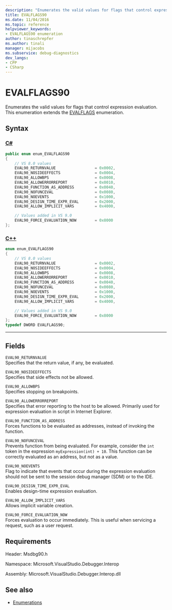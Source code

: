 ```yaml
---
description: "Enumerates the valid values for flags that control expression evaluation."
title: EVALFLAGS90
ms.date: 11/04/2016
ms.topic: reference
helpviewer_keywords:
- EVALFLAGS90 enumeration
author: tinaschrepfer
ms.author: tinali
manager: mijacobs
ms.subservice: debug-diagnostics
dev_langs:
- CPP
- CSharp
---
```

# EVALFLAGS90

Enumerates the valid values for flags that control expression evaluation. This enumeration extends the [EVALFLAGS](../../../extensibility/debugger/reference/evalflags.md) enumeration.

## Syntax

### [C#](#tab/csharp)
```csharp
public enum enum_EVALFLAGS90
{
    // VS 8.0 values
    EVAL90_RETURNVALUE                 = 0x0002,
    EVAL90_NOSIDEEFFECTS               = 0x0004,
    EVAL90_ALLOWBPS                    = 0x0008,
    EVAL90_ALLOWERRORREPORT            = 0x0010,
    EVAL90_FUNCTION_AS_ADDRESS         = 0x0040,
    EVAL90_NOFUNCEVAL                  = 0x0080,
    EVAL90_NOEVENTS                    = 0x1000,
    EVAL90_DESIGN_TIME_EXPR_EVAL       = 0x2000,
    EVAL90_ALLOW_IMPLICIT_VARS         = 0x4000,

    // Values added in VS 9.0
    EVAL90_FORCE_EVALUATION_NOW        = 0x8000
};
```
### [C++](#tab/cpp)
```cpp
enum enum_EVALFLAGS90
{
    // VS 8.0 values
    EVAL90_RETURNVALUE                 = 0x0002,
    EVAL90_NOSIDEEFFECTS               = 0x0004,
    EVAL90_ALLOWBPS                    = 0x0008,
    EVAL90_ALLOWERRORREPORT            = 0x0010,
    EVAL90_FUNCTION_AS_ADDRESS         = 0x0040,
    EVAL90_NOFUNCEVAL                  = 0x0080,
    EVAL90_NOEVENTS                    = 0x1000,
    EVAL90_DESIGN_TIME_EXPR_EVAL       = 0x2000,
    EVAL90_ALLOW_IMPLICIT_VARS         = 0x4000,

    // Values added in VS 9.0
    EVAL90_FORCE_EVALUATION_NOW        = 0x8000
};
typedef DWORD EVALFLAGS90;
```
---

## Fields
`EVAL90_RETURNVALUE`\
Specifies that the return value, if any, be evaluated.

`EVAL90_NOSIDEEFFECTS`\
Specifies that side effects not be allowed.

`EVAL90_ALLOWBPS`\
Specifies stopping on breakpoints.

`EVAL90_ALLOWERRORREPORT`\
Specifies that error reporting to the host to be allowed. Primarily used for expression evaluation in script in Internet Explorer.

`EVAL90_FUNCTION_AS_ADDRESS`\
Forces functions to be evaluated as addresses, instead of invoking the function.

`EVAL90_NOFUNCEVAL`\
Prevents function from being evaluated. For example, consider the `int` token in the expression `myExpression(int) + 10`. This function can be correctly evaluated as an address, but not as a value.

`EVAL90_NOEVENTS`\
Flag to indicate that events that occur during the expression evaluation should not be sent to the session debug manager (SDM) or to the IDE.

`EVAL90_DESIGN_TIME_EXPR_EVAL`\
Enables design-time expression evaluation.

`EVAL90_ALLOW_IMPLICIT_VARS`\
Allows implicit variable creation.

`EVAL90_FORCE_EVALUATION_NOW`\
Forces evaluation to occur immediately. This is useful when servicing a request, such as a user request.

## Requirements
Header: Msdbg90.h

Namespace: Microsoft.VisualStudio.Debugger.Interop

Assembly: Microsoft.VisualStudio.Debugger.Interop.dll

## See also
- [Enumerations](../../../extensibility/debugger/reference/enumerations-visual-studio-debugging.md)
